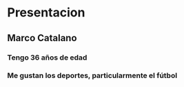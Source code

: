 # Presentacion
## Marco Catalano
### Tengo 36 años de edad
### Me gustan los deportes, particularmente el fútbol